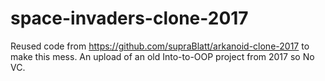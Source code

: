 # space-invaders-clone-2017
Reused code from https://github.com/supraBlatt/arkanoid-clone-2017 to make this mess. An upload of an old Into-to-OOP project from 2017 so No VC. 
